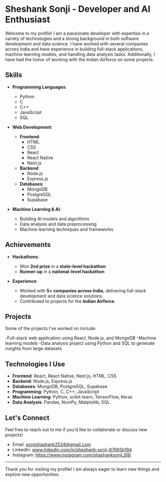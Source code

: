 # Sheshank Sonji - Developer and AI Enthusiast

Welcome to my profile! I am a passionate developer with expertise in a variety of technologies and a strong background in both software development and data science. I have worked with several companies across India and have experience in building full-stack applications, machine learning models, and handling data analysis tasks. Additionally, I have had the honor of working with the Indian Airforce on some projects.

## Skills

- **Programming Languages**:
  - Python
  - C
  - C++
  - JavaScript
  - SQL

- **Web Development**:
  - **Frontend**:
    - HTML
    - CSS
    - React
    - React Native
    - Next.js
  - **Backend**:
    - Node.js
    - Express.js
  - **Databases**:
    - MongoDB
    - PostgreSQL
    - Supabase

- **Machine Learning & AI**:
  - Building AI models and algorithms
  - Data analysis and data preprocessing
  - Machine learning techniques and frameworks

## Achievements

- **Hackathons**:
  - Won **2nd prize** in a **state-level hackathon**
  - **Runner-up** in a **national-level hackathon**

- **Experience**:
  - Worked with **5+ companies across India**, delivering full-stack development and data science solutions.
  - Contributed to projects for the **Indian Airforce**.

## Projects

Some of the projects I’ve worked on include:

-Full-stack web application using React, Node.js, and MongoDB
-Machine learning models
-Data analysis project using Python and SQL to generate insights from large datasets

## Technologies I Use

- **Frontend**: React, React Native, Next.js, HTML, CSS
- **Backend**: Node.js, Express.js
- **Databases**: MongoDB, PostgreSQL, Supabase
- **Programming**: Python, C, C++, JavaScript
- **Machine Learning**: Python, scikit-learn, TensorFlow, Keras
- **Data Analysis**: Pandas, NumPy, Matplotlib, SQL

## Let's Connect

Feel free to reach out to me if you'd like to collaborate or discuss new projects!

- Email: sonjishashank2534@gmail.com
- LinkedIn: www.linkedin.com/in/sheshank-sonji-87685b194
- Instagram: https://www.instagram.com/shashanksonji_69/

---

Thank you for visiting my profile! I am always eager to learn new things and explore new opportunities.
